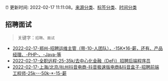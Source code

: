 :alarm_clock: 更新时间: 2022-02-17 11:11:08。[来源分类](../README.md)、[标签分类](../TAGS.md)、[时间分类](../TIMELINE.md)

## 招聘面试


> 关键字：`招聘`、`面试`



- [2022-02-17-郑州-招聘运维主管（带-10-人团队），-15K*16-薪，还有、产品经理、-PHP-、-Java-等](https://www.v2ex.com/t/834593) 
- [2022-02-17-全职远程-25-35k/去中心化金融（DeFi）招聘后端程序员](https://www.v2ex.com/t/834582) 
- [2022-02-17-上海/北京/杭州抖音电商-抖音极速版电商&抖音盒子-招聘前端工程师-25k---50k-*-15-薪](https://www.v2ex.com/t/834575) 